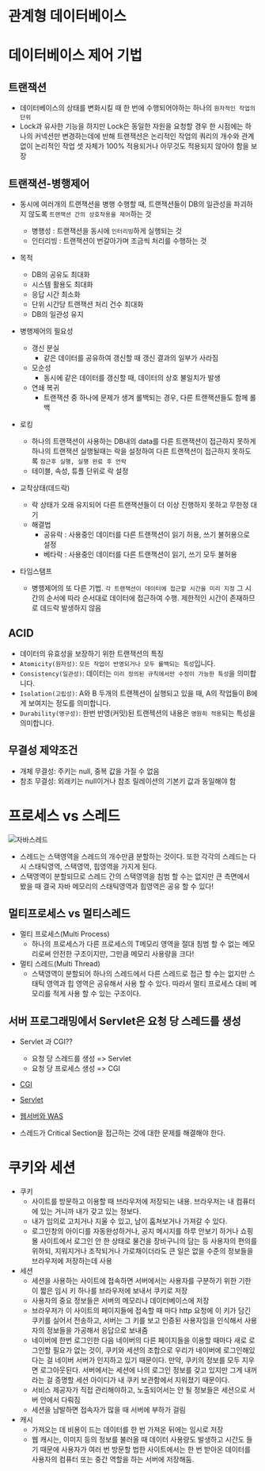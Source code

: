 # 관계형 데이터베이스

# 데이터베이스 제어 기법

## 트랜잭션
* 데이터베이스의 상태를 변화시킬 때 한 번에 수행되어야하는 하나의 `원자적인 작업의 단위`
* Lock과 유사한 기능을 하지만 Lock은 동일한 자원을 요청할 경우 한 시점에는 하나의 커넥션만 변경하는데에 반해 트랜잭션은 논리적인 작업의 쿼리의 개수와 관계없이 논리적인 작업 셋 자체가 100% 적용되거나 아무것도 적용되지 않아야 함을 보장

## 트랜잭션-병행제어
* 동시에 여러개의 트랜잭션을 병행 수행할 때, 트랜잭션들이 DB의 일관성을 파괴하지 않도록 `트랜잭션 간의 상호작용을 제어`하는 것
  * 병행성 : 트랜잭션을 동시에 `인터리빙`하게 실행되는 것
  * 인터리빙 : 트랜잭션이 번갈아가며 조금씩 처리를 수행하는 것
* 목적
  * DB의 공유도 최대화
  * 시스템 활용도 최대화
  * 응답 시간 최소화
  * 단위 시간당 트랜잭션 처리 건수 최대화
  * DB의 일관성 유지
* 병행제어의 필요성
  * 갱신 분실
    * 같은 데이터를 공유하여 갱신할 때 갱신 결과의 일부가 사라짐
  * 모순성
    * 동시에 같은 데이터를 갱신할 때, 데이터의 상호 불일치가 발생
  * 연쇄 복귀
    * 트랜잭션 중 하나에 문제가 생겨 롤백되는 경우, 다른 트랜잭션들도 함께 롤백

* 로킹
  * 하나의 트랜잭션이 사용하는 DB내의 data를 다른 트랜잭션이 접근하지 못하게 하나의 트랜잭션 실행될때는 락을 설정하여 다른 트랜잭션이 접근하지 못하도록 `잠근후 실행, 실행 완료 후 언락`
  * 테이블, 속성, 튜플 단위로 락 설정

* 교착상태(데드락)
  * 락 상태가 오래 유지되어 다른 트랜잭션들이 더 이상 진행하지 못하고 무한정 대기
  * 해결법
    * 공유락 : 사용중인 데이터를 다른 트랜잭션이 읽기 허용, 쓰기 불허용으로 설정
    * 베타락 : 사용중인 데이터를 다른 트랜잭션이 읽기, 쓰기 모두 불허용

* 타임스탬프
  * 병행제어의 또 다른 기법. `각 트랜잭션이 데이터에 접근할 시간을 미리 지정` 그 시간의 순서에 따라 순서대로 데이터에 접근하여 수행. 제한적인 시간이 존재하므로 데드락 발생하지 않음


## ACID
* 데이터의 유효성을 보장하기 위한 트랜잭션의 특징
* `Atomicity(원자성)`: `모든 작업이 반영되거나 모두 롤백되는 특성`입니다.
* `Consistency(일관성)`: 데이터는 `미리 정의된 규칙에서만 수정이 가능한 특성`을 의미합니다.
* `Isolation(고립성)`: A와 B 두개의 트랜젝션이 실행되고 있을 때, A의 작업들이 B에게 보여지는 정도를 의미합니다.
* `Durability(영구성)`: 한번 반영(커밋)된 트랜젝션의 내용은 `영원히 적용`되는 특성을 의미합니다.

## 무결성 제약조건
* 개체 무결성: 주키는 null, 중복 값을 가질 수 없음
* 참조 무결성: 외래키는 null이거나 참조 릴레이션의 기본키 값과 동일해야 함

# 프로세스 vs 스레드

![자바스레드](https://user-images.githubusercontent.com/47052106/113518897-14cc6400-95c4-11eb-8917-cfb45ad55306.png)

- 스레드는 스택영역을 스레드의 개수만큼 분할하는 것이다. 또한 각각의 스레드는 다시 스태틱영역, 스택영역, 힙영역을 가지게 된다.
- 스택영역이 분할되므로 스레드 간의 스택영역을 침범 할 수는 없지만 큰 측면에서 봤을 때 결국 자바 메모리의 스태틱영역과 힙영역은 공유 할 수 있다!

## 멀티프로세스 vs 멀티스레드

- 멀티 프로세스(Multi Process)
    - 하나의 프로세스가 다른 프로세스의 T메모리 영역을 절대 침범 할 수 없는 메모리로써 안전한 구조이지만, 그만큼 메모리 사용량을 크다!
- 멀티 스레드(Multi Thread)
    - 스택영역이 분할되어 하나의 스레드에서 다른 스레드로 접근 할 수는 없지만 스태틱 영역과 힙 영역은 공유해서 사용 할 수 있다. 따라서 멀티 프로세스 대비 메모리를 적게 사용 할 수 있는 구조이다.

## 서버 프로그래밍에서 Servlet은 요청 당 스레드를 생성

- Servlet 과 CGI??
    - 요청 당 스레드를 생성 => Servlet
    - 요청 당 프로세스 생성 => CGI
- [CGI](https://jinbroing.tistory.com/205)
- [Servlet](https://mangkyu.tistory.com/14)
- [웹서버와 WAS](https://www.youtube.com/watch?v=NyhbNtOq0Bc)

- 스레드가 Critical Section을 접근하는 것에 대한 문제를 해결해야 한다.

# 쿠키와 세션
- 쿠키
    - 사이트를 방문하고 이용할 때 브라우저에 저장되는 내용. 브라우저는 내 컴퓨터에 있는 거니까 내가 갖고 있는 정보다.
    - 내가 임의로 고치거나 지울 수 있고, 남이 훔쳐보거나 가져갈 수 있다.
    - 로그인창의 아이디를 자동완성하거나, 공지 메시지를 하루 안보기 하거나 쇼핑몰 사이트에서 로그인 안 한 상태로 물건을 장바구니의 담는 등 사용자의 편의를 위하되, 지워지거나 조작되거나 가로채이더라도 큰 일은 없을 수준의 정보들을 브라우저에 저장하는데 사용
- 세션
    - 세션을 사용하는 사이트에 접속하면 서버에서는 사용자를 구분하기 위한 기한이 짧은 임시 키 하나를 브라우저에 보내서 쿠키로 저장
    - 사용자의 중요 정보들은 서버의 메모리나 데이터베이스에 저장
    - 브라우저가 이 사이트의 페이지들에 접속할 때 마다 http 요청에 이 키가 담긴 쿠키를 실어서 전송하고, 서버는 그 키를 보고 인증된 사용자임을 인식해서 사용자의 정보들을 가공해서 응답으로 보내줌
    - 네이버에 한번 로그인한 다음 네이버의 다른 페이지들을 이용할 때마다 새로 로그인할 필요가 없는 것이, 쿠키와 세션의 조합으로 우리가 네이버에 로그인해있다는 걸 네이버 서버가 인지하고 있기 때문이다. 만약, 쿠키의 정보를 모두 지우면 로그아웃된다. 서버에서는 세션에 나의 로그인 정보를 갖고 있지만 그게 내꺼라는 걸 증명할 세션 아이디가 내 쿠키 보관함에서 지워졌기 때문이다.
    - 서비스 제공자가 직접 관리해야하고, 노출되어서는 안 될 정보들은 세션으로 서버 안에서 다뤄짐
    - 세션을 남발하면 접속자가 많을 때 서버에 부하가 걸림
- 캐시
    - 가져오는 데 비용이 드는 데이터를 한 번 가져온 뒤에는 임시로 저장
    - 웹 캐시는, 이미지 등의 정보를 불러올 때 데이터 사용량도 발생하고 시간도 들기 때문에 사용자가 여러 번 방문할 법한 사이트에서는 한 번 받아온 데이터를 사용자의 컴퓨터 또는 중간 역할을 하는 서버에 저장해둠.
